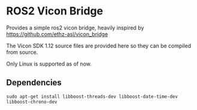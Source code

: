 # ROS2 Vicon Bridge


Provides a simple ros2 vicon bridge, heavily inspired by https://github.com/ethz-asl/vicon_bridge

The Vicon SDK 1.12 source files are provided here so they can be compiled from source.

Only Linux is supported as of now. 


## Dependencies
```
sudo apt-get install libboost-threads-dev libboost-date-time-dev libboost-chrono-dev	
```
